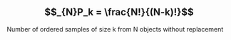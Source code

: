## $$_{N}P_k = \frac{N!}{(N-k)!}$$
Number of ordered samples of size k from N objects without replacement